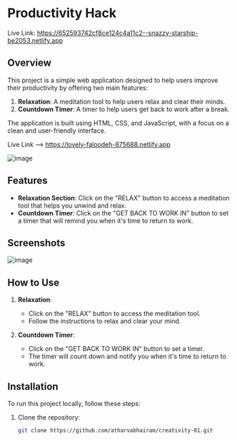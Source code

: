 # Productivity Hack

Live Link: https://652593742cf8ce124c4a11c2--snazzy-starship-be2053.netlify.app

## Overview

This project is a simple web application designed to help users improve their productivity by offering two main features:
1. **Relaxation**: A meditation tool to help users relax and clear their minds.
2. **Countdown Timer**: A timer to help users get back to work after a break.

The application is built using HTML, CSS, and JavaScript, with a focus on a clean and user-friendly interface.

Live Link --> https://lovely-faloodeh-875688.netlify.app

![image](https://github.com/user-attachments/assets/252bf773-3142-45ef-96ad-c96ac7495f30)

## Features

- **Relaxation Section**: Click on the "RELAX" button to access a meditation tool that helps you unwind and relax.
- **Countdown Timer**: Click on the "GET BACK TO WORK IN" button to set a timer that will remind you when it's time to return to work.

## Screenshots

![image](https://github.com/user-attachments/assets/5b6361d3-b461-4c84-9aac-0848629c5851)

## How to Use

1. **Relaxation**:
   - Click on the "RELAX" button to access the meditation tool.
   - Follow the instructions to relax and clear your mind.

2. **Countdown Timer**:
   - Click on the "GET BACK TO WORK IN" button to set a timer.
   - The timer will count down and notify you when it's time to return to work.

## Installation

To run this project locally, follow these steps:

1. Clone the repository:
   ```bash
   git clone https://github.com/atharvabhairam/creativity-01.git
